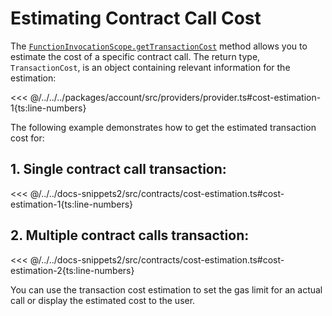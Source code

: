 # Estimating Contract Call Cost

The [`FunctionInvocationScope.getTransactionCost`](../../api/Program/FunctionInvocationScope.md#gettransactioncost) method allows you to estimate the cost of a specific contract call. The return type, `TransactionCost`, is an object containing relevant information for the estimation:

<<< @/../../../packages/account/src/providers/provider.ts#cost-estimation-1{ts:line-numbers}

The following example demonstrates how to get the estimated transaction cost for:

## 1. Single contract call transaction:

<<< @/../../docs-snippets2/src/contracts/cost-estimation.ts#cost-estimation-1{ts:line-numbers}

## 2. Multiple contract calls transaction:

<<< @/../../docs-snippets2/src/contracts/cost-estimation.ts#cost-estimation-2{ts:line-numbers}

You can use the transaction cost estimation to set the gas limit for an actual call or display the estimated cost to the user.
